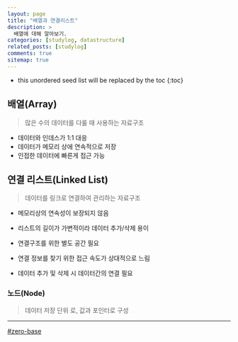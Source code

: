 ```yaml
---
layout: page
title: "배열과 연결리스트"
description: >
  배열에 대해 알아보기.
categories: [studylog, datastructure]
related_posts: [studylog]
comments: true
sitemap: true
---
```


* this unordered seed list will be replaced by the toc
{:toc}

## 배열(Array)
> 많은 수의 데이터를 다룰 때 사용하는 자료구조

- 데이터와 인데스가 1:1 대응
- 데이터가 메모리 상에 연속적으로 저장
- 인접한 데이터에 빠른게 접근 가능

## 연결 리스트(Linked List)
>  데이터를 링크로 연결하여 관리하는 자료구조

- 메모리상의 연속성이 보장되지 않음
- 리스트의 길이가 가변적이라 데이터 추가/삭제 용이

- 연결구조를 위한 별도 공간 필요
- 연결 정보를 찾기 위한 접근 속도가 상대적으로 느림
- 데이터 추가 및 삭제 시 데이터간의 연결 필요

### 노드(Node)
> 데이터 저장 단위 로, 값과 포인터로 구성


<hr>
<a href="https://zero-base.co.kr" target="_blank">#zero-base</a>